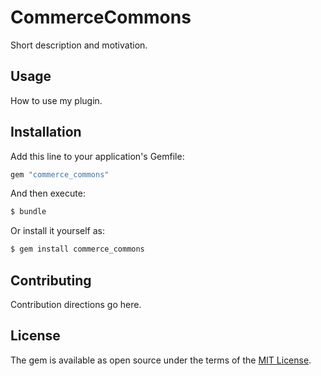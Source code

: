 # CommerceCommons
Short description and motivation.

## Usage
How to use my plugin.

## Installation
Add this line to your application's Gemfile:

```ruby
gem "commerce_commons"
```

And then execute:
```bash
$ bundle
```

Or install it yourself as:
```bash
$ gem install commerce_commons
```

## Contributing
Contribution directions go here.

## License
The gem is available as open source under the terms of the [MIT License](https://opensource.org/licenses/MIT).
